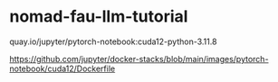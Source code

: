 # nomad-fau-llm-tutorial

quay.io/jupyter/pytorch-notebook:cuda12-python-3.11.8

https://github.com/jupyter/docker-stacks/blob/main/images/pytorch-notebook/cuda12/Dockerfile
